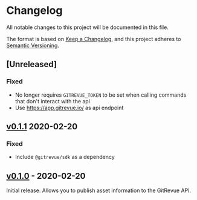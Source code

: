 # Changelog

All notable changes to this project will be documented in this file.

The format is based on [Keep a Changelog](https://keepachangelog.com/en/1.0.0/),
and this project adheres to [Semantic Versioning](https://semver.org/spec/v2.0.0.html).

## [Unreleased]

### Fixed

- No longer requires `GITREVUE_TOKEN` to be set when calling commands that don't interact with the api
- Use https://app.gitrevue.io/ as api endpoint

## [v0.1.1](https://github.com/gitrevue/cli/releases/tag/v0.1.1) 2020-02-20

### Fixed

- Include `@gitrevue/sdk` as a dependency

## [v0.1.0](https://github.com/gitrevue/cli/releases/tag/v0.1.0) - 2020-02-20

Initial release. Allows you to publish asset information to the GitRevue API.
